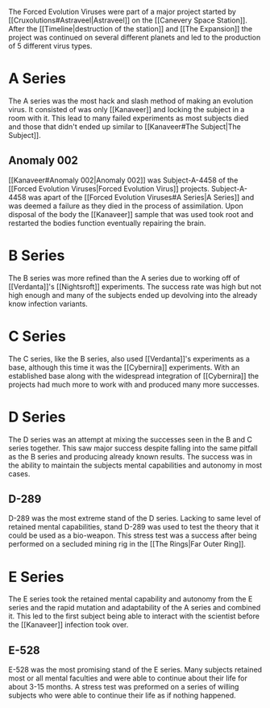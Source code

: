The Forced Evolution Viruses were part of a major project started by [[Cruxolutions#Astraveel|Astraveel]] on the [[Canevery Space Station]]. After the [[Timeline|destruction of the station]] and [[The Expansion]] the project was continued on several different planets and led to the production of 5 different virus types.

# A Series
The A series was the most hack and slash method of making an evolution virus. It consisted of was only [[Kanaveer]] and locking the subject in a room with it. This lead to many failed experiments as most subjects died and those that didn't ended up similar to [[Kanaveer#The Subject|The Subject]].
## Anomaly 002
[[Kanaveer#Anomaly 002|Anomaly 002]] was Subject-A-4458 of the [[Forced Evolution Viruses|Forced Evolution Virus]] projects. Subject-A-4458 was apart of the [[Forced Evolution Viruses#A Series|A Series]] and was deemed a failure as they died in the process of assimilation. Upon disposal of the body the [[Kanaveer]] sample that was used took root and restarted the bodies function eventually repairing the brain.
# B Series
The B series was more refined than the A series due to working off of [[Verdanta]]'s [[Nightsroft]] experiments. The success rate was high but not high enough and many of the subjects ended up devolving into the already know infection variants.
# C Series
The C series, like the B series, also used [[Verdanta]]'s experiments as a base, although this time it was the [[Cybernira]] experiments. With an established base along with the widespread integration of [[Cybernira]] the projects had much more to work with and produced many more successes.
# D Series
The D series was an attempt at mixing the successes seen in the B and C series together. This saw major success despite falling into the same pitfall as the B series and producing already known results. The success was in the ability to maintain the subjects mental capabilities and autonomy in most cases.
## D-289
D-289 was the most extreme stand of the D series. Lacking to same level of retained mental capabilities, stand D-289 was used to test the theory that it could be used as a bio-weapon. This stress test was a success after being performed on a secluded mining rig in the [[The Rings|Far Outer Ring]].

# E Series
The E series took the retained mental capability and autonomy from the E series and the rapid mutation and adaptability of the A series and combined it. This led to the first subject being able to interact with the scientist before the [[Kanaveer]] infection took over.
## E-528
E-528 was the most promising stand of the E series. Many subjects retained most or all mental faculties and were able to continue about their life for about 3-15 months. A stress test was preformed on a series of willing subjects who were able to continue their life as if nothing happened.